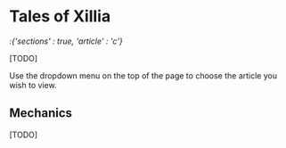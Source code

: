 # Tales of Xillia

*:{'sections' : true, 'article' : 'c'}*

[TODO]

Use the dropdown menu on the top of the page to choose the article you wish to view.

## Mechanics

[TODO]
